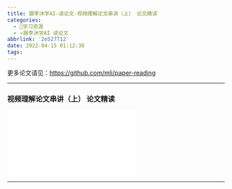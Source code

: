 ```yaml
---
title: 跟李沐学AI-读论文-视频理解论文串讲（上） 论文精读
categories:
  - 🌙学习资源
  - ⭐跟李沐学AI 读论文
abbrlink: '2e527712'
date: 2022-04-15 01:12:38
tags:
---
```


更多论文请见：<https://github.com/mli/paper-reading>

***

### 视频理解论文串讲（上） 论文精读

<iframe src="//player.bilibili.com/player.html?aid=853205150&bvid=BV1fL4y157yA&cid=576076417&page=1" scrolling="no" border="0" frameborder="no" framespacing="0" allowfullscreen="true"> </iframe>

<!--more-->

***
